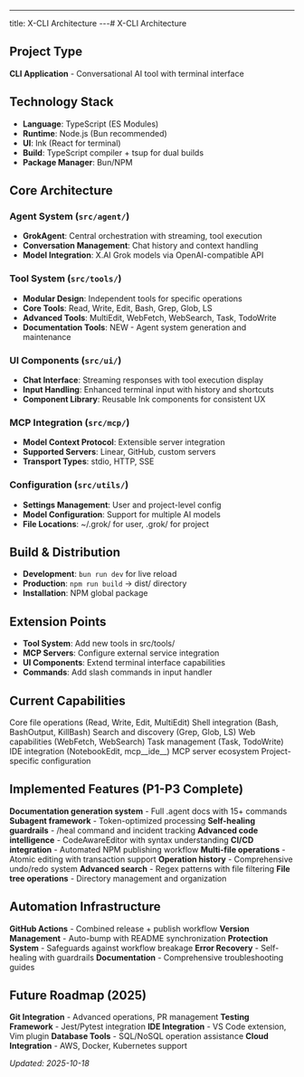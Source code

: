 ---
title: X-CLI Architecture
---# X-CLI Architecture

## Project Type
**CLI Application** - Conversational AI tool with terminal interface

## Technology Stack
- **Language**: TypeScript (ES Modules)
- **Runtime**: Node.js (Bun recommended)
- **UI**: Ink (React for terminal)
- **Build**: TypeScript compiler + tsup for dual builds
- **Package Manager**: Bun/NPM

## Core Architecture

### Agent System (`src/agent/`)
- **GrokAgent**: Central orchestration with streaming, tool execution
- **Conversation Management**: Chat history and context handling
- **Model Integration**: X.AI Grok models via OpenAI-compatible API

### Tool System (`src/tools/`)
- **Modular Design**: Independent tools for specific operations
- **Core Tools**: Read, Write, Edit, Bash, Grep, Glob, LS
- **Advanced Tools**: MultiEdit, WebFetch, WebSearch, Task, TodoWrite
- **Documentation Tools**: NEW - Agent system generation and maintenance

### UI Components (`src/ui/`)
- **Chat Interface**: Streaming responses with tool execution display
- **Input Handling**: Enhanced terminal input with history and shortcuts
- **Component Library**: Reusable Ink components for consistent UX

### MCP Integration (`src/mcp/`)
- **Model Context Protocol**: Extensible server integration
- **Supported Servers**: Linear, GitHub, custom servers
- **Transport Types**: stdio, HTTP, SSE

### Configuration (`src/utils/`)
- **Settings Management**: User and project-level config
- **Model Configuration**: Support for multiple AI models
- **File Locations**: ~/.grok/ for user, .grok/ for project

## Build & Distribution
- **Development**: `bun run dev` for live reload
- **Production**: `npm run build` → dist/ directory
- **Installation**: NPM global package

## Extension Points
- **Tool System**: Add new tools in src/tools/
- **MCP Servers**: Configure external service integration
- **UI Components**: Extend terminal interface capabilities
- **Commands**: Add slash commands in input handler

## Current Capabilities
Core file operations (Read, Write, Edit, MultiEdit)
Shell integration (Bash, BashOutput, KillBash)
Search and discovery (Grep, Glob, LS)
Web capabilities (WebFetch, WebSearch)
Task management (Task, TodoWrite)
IDE integration (NotebookEdit, mcp__ide__)
MCP server ecosystem
Project-specific configuration

## Implemented Features (P1-P3 Complete)
**Documentation generation system** - Full .agent docs with 15+ commands
**Subagent framework** - Token-optimized processing
**Self-healing guardrails** - /heal command and incident tracking
**Advanced code intelligence** - CodeAwareEditor with syntax understanding
**CI/CD integration** - Automated NPM publishing workflow
**Multi-file operations** - Atomic editing with transaction support
**Operation history** - Comprehensive undo/redo system
**Advanced search** - Regex patterns with file filtering
**File tree operations** - Directory management and organization

## Automation Infrastructure
**GitHub Actions** - Combined release + publish workflow
**Version Management** - Auto-bump with README synchronization
**Protection System** - Safeguards against workflow breakage
**Error Recovery** - Self-healing with guardrails
**Documentation** - Comprehensive troubleshooting guides

## Future Roadmap (2025)
**Git Integration** - Advanced operations, PR management
**Testing Framework** - Jest/Pytest integration
**IDE Integration** - VS Code extension, Vim plugin
**Database Tools** - SQL/NoSQL operation assistance
**Cloud Integration** - AWS, Docker, Kubernetes support

*Updated: 2025-10-18*